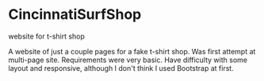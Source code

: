 # CincinnatiSurfShop
website for t-shirt shop

A website of just a couple pages for a fake t-shirt shop. Was first attempt at multi-page site. Requirements were very basic. Have difficulty with some layout and responsive, although I don't think I used Bootstrap at first. 
